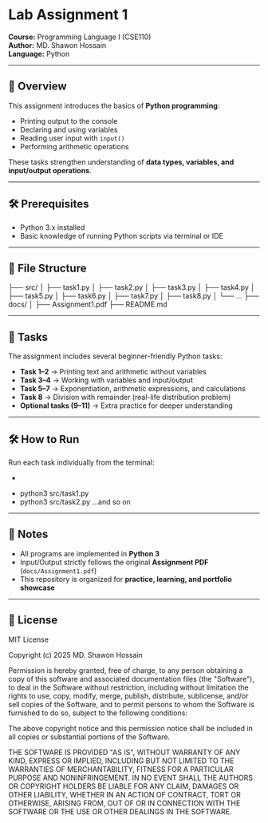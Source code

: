 # Lab Assignment 1  
**Course:** Programming Language I (CSE110)  
**Author:** MD. Shawon Hossain  
**Language:** Python  

---

## 📌 Overview  
This assignment introduces the basics of **Python programming**:  

- Printing output to the console  
- Declaring and using variables  
- Reading user input with `input()`  
- Performing arithmetic operations  

These tasks strengthen understanding of **data types, variables, and input/output operations**.

---

## 🛠️ Prerequisites  
- Python 3.x installed  
- Basic knowledge of running Python scripts via terminal or IDE  

---

## 📂 File Structure  
├── src/
│ ├── task1.py
│ ├── task2.py
│ ├── task3.py
│ ├── task4.py
│ ├── task5.py
│ ├── task6.py
│ ├── task7.py
│ ├── task8.py
│ └── ...
├── docs/
│ ├── Assignment1.pdf
├── README.md

---

## 📂 Tasks  
The assignment includes several beginner-friendly Python tasks:  

- **Task 1–2** → Printing text and arithmetic without variables  
- **Task 3–4** → Working with variables and input/output  
- **Task 5–7** → Exponentiation, arithmetic expressions, and calculations  
- **Task 8** → Division with remainder (real-life distribution problem)  
- **Optional tasks (9–11)** → Extra practice for deeper understanding  

---

## 🛠️ How to Run  
Run each task individually from the terminal:  
- ```bash
- python3 src/task1.py
- python3 src/task2.py
 ...and so on

---

## 📎 Notes
- All programs are implemented in **Python 3**
- Input/Output strictly follows the original **Assignment PDF** (`docs/Assignment1.pdf`)
- This repository is organized for **practice, learning, and portfolio showcase**

---

## 📜 License
MIT License  

Copyright (c) 2025 MD. Shawon Hossain  

Permission is hereby granted, free of charge, to any person obtaining a copy
of this software and associated documentation files (the "Software"), to deal
in the Software without restriction, including without limitation the rights
to use, copy, modify, merge, publish, distribute, sublicense, and/or sell
copies of the Software, and to permit persons to whom the Software is
furnished to do so, subject to the following conditions:

The above copyright notice and this permission notice shall be included in all
copies or substantial portions of the Software.

THE SOFTWARE IS PROVIDED "AS IS", WITHOUT WARRANTY OF ANY KIND, EXPRESS OR
IMPLIED, INCLUDING BUT NOT LIMITED TO THE WARRANTIES OF MERCHANTABILITY,
FITNESS FOR A PARTICULAR PURPOSE AND NONINFRINGEMENT. IN NO EVENT SHALL THE
AUTHORS OR COPYRIGHT HOLDERS BE LIABLE FOR ANY CLAIM, DAMAGES OR OTHER
LIABILITY, WHETHER IN AN ACTION OF CONTRACT, TORT OR OTHERWISE, ARISING FROM,
OUT OF OR IN CONNECTION WITH THE SOFTWARE OR THE USE OR OTHER DEALINGS IN THE
SOFTWARE.
